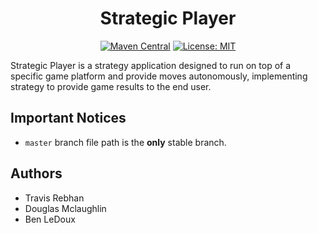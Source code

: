 <h1 align="center">
  Strategic Player
</h1>

<div align="center">

[![Maven Central](https://maven-badges.herokuapp.com/maven-central/net.kyori/bootstrap/badge.svg?style={style})](https://maven-badges.herokuapp.com/maven-central/net.kyori/bootstrap/badge.png?style={style})
[![License: MIT](https://img.shields.io/badge/License-MIT-yellow.svg)](https://opensource.org/licenses/MIT)

</div>


Strategic Player is a strategy application designed to run on top of a specific game platform and provide moves autonomously, implementing strategy to provide game results to the end user.  

## Important Notices
* `master` branch file path is the **only** stable branch.

## Authors

* Travis Rebhan
* Douglas Mclaughlin
* Ben LeDoux
